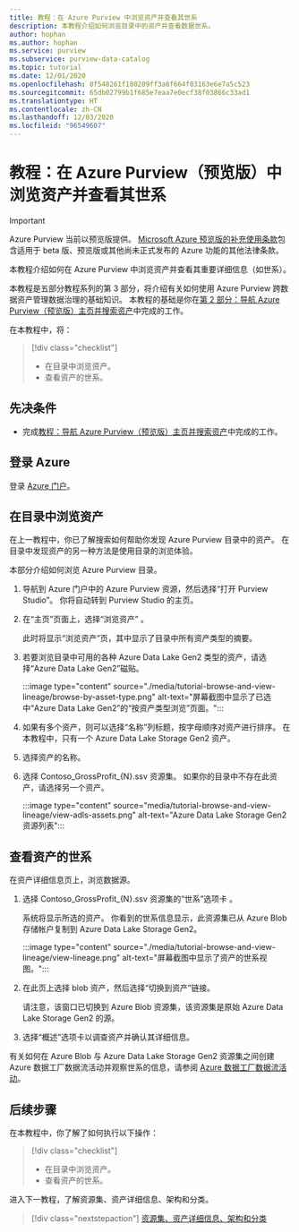 ```yaml
---
title: 教程：在 Azure Purview 中浏览资产并查看其世系
description: 本教程介绍如何浏览目录中的资产并查看数据世系。
author: hophan
ms.author: hophan
ms.service: purview
ms.subservice: purview-data-catalog
ms.topic: tutorial
ms.date: 12/01/2020
ms.openlocfilehash: 8f548261f180209ff3a6f664f03163e6e7a5c523
ms.sourcegitcommit: 65db02799b1f685e7eaa7e0ecf38f03866c33ad1
ms.translationtype: HT
ms.contentlocale: zh-CN
ms.lasthandoff: 12/03/2020
ms.locfileid: "96549607"
---
```

# <a name="tutorial-browse-assets-in-azure-purview-preview-and-view-their-lineage"></a>教程：在 Azure Purview（预览版）中浏览资产并查看其世系

> [!IMPORTANT]
> Azure Purview 当前以预览版提供。 [Microsoft Azure 预览版的补充使用条款](https://azure.microsoft.com/support/legal/preview-supplemental-terms/)包含适用于 beta 版、预览版或其他尚未正式发布的 Azure 功能的其他法律条款。

本教程介绍如何在 Azure Purview 中浏览资产并查看其重要详细信息（如世系）。

本教程是五部分教程系列的第 3 部分，将介绍有关如何使用 Azure Purview 跨数据资产管理数据治理的基础知识。 本教程的基础是你在[第 2 部分：导航 Azure Purview（预览版）主页并搜索资产](tutorial-asset-search.md)中完成的工作。

在本教程中，将：

> [!div class="checklist"]
>
> * 在目录中浏览资产。
> * 查看资产的世系。

## <a name="prerequisites"></a>先决条件

* 完成[教程：导航 Azure Purview（预览版）主页并搜索资产](tutorial-asset-search.md)中完成的工作。

## <a name="sign-in-to-azure"></a>登录 Azure

登录 [Azure 门户](https://portal.azure.com)。

## <a name="browse-for-assets-in-the-catalog"></a>在目录中浏览资产

在上一教程中，你已了解搜索如何帮助你发现 Azure Purview 目录中的资产。 在目录中发现资产的另一种方法是使用目录的浏览体验。

本部分介绍如何浏览 Azure Purview 目录。

1. 导航到 Azure 门户中的 Azure Purview 资源，然后选择“打开 Purview Studio”。 你将自动转到 Purview Studio 的主页。

1. 在“主页”页面上，选择“浏览资产” 。

   此时将显示“浏览资产”页，其中显示了目录中所有资产类型的摘要。

1. 若要浏览目录中可用的各种 Azure Data Lake Gen2 类型的资产，请选择“Azure Data Lake Gen2”磁贴。

   :::image type="content" source="./media/tutorial-browse-and-view-lineage/browse-by-asset-type.png" alt-text="屏幕截图中显示了已选中“Azure Data Lake Gen2”的“按资产类型浏览”页面。":::

1. 如果有多个资产，则可以选择“名称”列标题，按字母顺序对资产进行排序。 在本教程中，只有一个 Azure Data Lake Storage Gen2 资产。

1. 选择资产的名称。

1. 选择 Contoso_GrossProfit_{N}.ssv 资源集。 如果你的目录中不存在此资产，请选择另一个资产。

   :::image type="content" source="media/tutorial-browse-and-view-lineage/view-adls-assets.png" alt-text="Azure Data Lake Storage Gen2 资源列表":::

## <a name="view-the-lineage-of-assets"></a>查看资产的世系

在资产详细信息页上，浏览数据源。

1. 选择 Contoso_GrossProfit_{N}.ssv 资源集的“世系”选项卡 。

   系统将显示所选的资产。 你看到的世系信息显示，此资源集已从 Azure Blob 存储帐户复制到 Azure Data Lake Storage Gen2。

   :::image type="content" source="./media/tutorial-browse-and-view-lineage/view-lineage.png" alt-text="屏幕截图中显示了资产的世系视图。":::

1. 在此页上选择 blob 资产，然后选择“切换到资产”链接。

   请注意，该窗口已切换到 Azure Blob 资源集，该资源集是原始 Azure Data Lake Storage Gen2 的源。

1. 选择“概述”选项卡以调查资产并确认其详细信息。

有关如何在 Azure Blob 与 Azure Data Lake Storage Gen2 资源集之间创建 Azure 数据工厂数据流活动并观察世系的信息，请参阅 [Azure 数据工厂数据流活动](../data-factory/concepts-data-flow-overview.md)。

## <a name="next-steps"></a>后续步骤

在本教程中，你了解了如何执行以下操作：

> [!div class="checklist"]
>
> * 在目录中浏览资产。
> * 查看资产的世系。

进入下一教程，了解资源集、资产详细信息、架构和分类。

> [!div class="nextstepaction"]
> [资源集、资产详细信息、架构和分类](tutorial-schemas-and-classifications.md)
